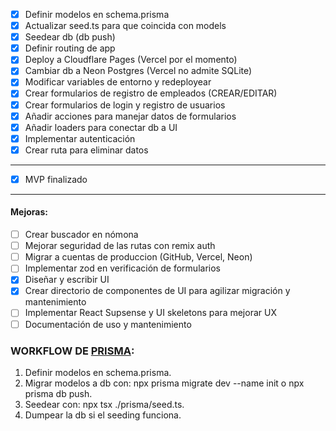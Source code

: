 -   [x] Definir modelos en schema.prisma
-   [x] Actualizar seed.ts para que coincida con models
-   [x] Seedear db (db push)
-   [x] Definir routing de app
-   [x] Deploy a Cloudflare Pages (Vercel por el momento)
-   [x] Cambiar db a Neon Postgres (Vercel no admite SQLite)
-   [x] Modificar variables de entorno y redeployear
-   [x] Crear formularios de registro de empleados (CREAR/EDITAR)
-   [x] Crear formularios de login y registro de usuarios
-   [x] Añadir acciones para manejar datos de formularios
-   [x] Añadir loaders para conectar db a UI
-   [x] Implementar autenticación
-   [x] Crear ruta para eliminar datos

---

-   [x] MVP finalizado

---

#### Mejoras:

-   [ ] Crear buscador en nómona
-   [ ] Mejorar seguridad de las rutas con remix auth
-   [ ] Migrar a cuentas de produccion (GitHub, Vercel, Neon)
-   [ ] Implementar zod en verificación de formularios
-   [x] Diseñar y escribir UI
-   [x] Crear directorio de componentes de UI para agilizar migración y mantenimiento
-   [ ] Implementar React Supsense y UI skeletons para mejorar UX
-   [ ] Documentación de uso y mantenimiento

### WORKFLOW DE [PRISMA](https://www.prisma.io/):

1. Definir modelos en schema.prisma.
2. Migrar modelos a db con: npx prisma migrate dev --name init o npx prisma db push.
3. Seedear con: npx tsx ./prisma/seed.ts.
4. Dumpear la db si el seeding funciona.
